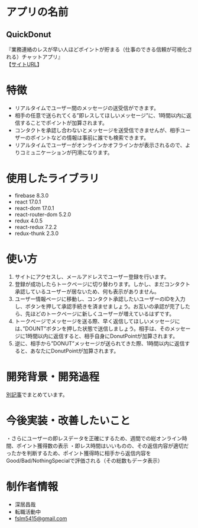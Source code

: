 # アプリの名前

## QuickDonut

『業務連絡のレスが早い人ほどポイントが貯まる（仕事のできる信頼が可視化される）チャットアプリ』
<br/>
【[サイトURL](quickdonutfb.firebaseapp.com)】

# 特徴

* リアルタイムでユーザー間のメッセージの送受信ができます。
* 相手の任意で送られてくる”即レスしてほしいメッセージ”に、1時間以内に返信することでポイントが加算されます。
* コンタクトを承認し合わないとメッセージを送受信できませんが、相手ユーザーのポイントなどの情報は事前に誰でも検索できます。
* リアルタイムでユーザーがオンラインかオフラインかが表示されるので、よりコミュニケーションが円滑になります。

# 使用したライブラリ

* firebase 8.3.0
* react 17.0.1
* react-dom 17.0.1
* react-router-dom 5.2.0
* redux 4.0.5
* react-redux 7.2.2
* redux-thunk 2.3.0

# 使い方

1. サイトにアクセスし、メールアドレスでユーザー登録を行います。
2. 登録が成功したらトークページに切り替わります。しかし、まだコンタクト承認しているユーザーが居ないため、何も表示がありません。
3. ユーザー情報ページに移動し、コンタクト承認したいユーザーのIDを入力し、ボタンを押して承認手続きを済ませましょう。お互いの承認が完了したら、先ほどのトークページに新しくユーザーが増えているはずです。
4. トークページでメッセージを送る際、早く返信してほしいメッセージには、”DOUNT”ボタンを押した状態で送信しましょう。相手は、そのメッセージに1時間以内に返信すると、相手自身にDonutPointが加算されます。
5. 逆に、相手から”DONUT”メッセージが送られてきた際、1時間以内に返信すると、あなたにDonutPointが加算されます。

# 開発背景・開発過程

[別記事](https://qiita.com/Yopipo415/items/41fd9435cdd6cb7ad294)でまとめています。

# 今後実装・改善したいこと

・さらにユーザーの即レスデータを正確にするため、週間での総オンライン時間、ポイント獲得数の表示
・即レス時間はいいものの、その返信内容が適切だったかを判断するため、ポイント獲得時に相手から返信内容をGood/Bad/NothingSpecialで評価される（その総数もデータ表示）

# 制作者情報

* 深居昌哉
* 転職活動中
* fslm5415@gmail.com

